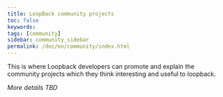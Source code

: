 ```yaml
---
title: LoopBack community projects
toc: false
keywords:
tags: [community]
sidebar: community_sidebar
permalink: /doc/en/community/index.html
---
```


This is where Loopback developers can promote and explain the community projects which they think interesting and useful to loopback.

_More details TBD_
